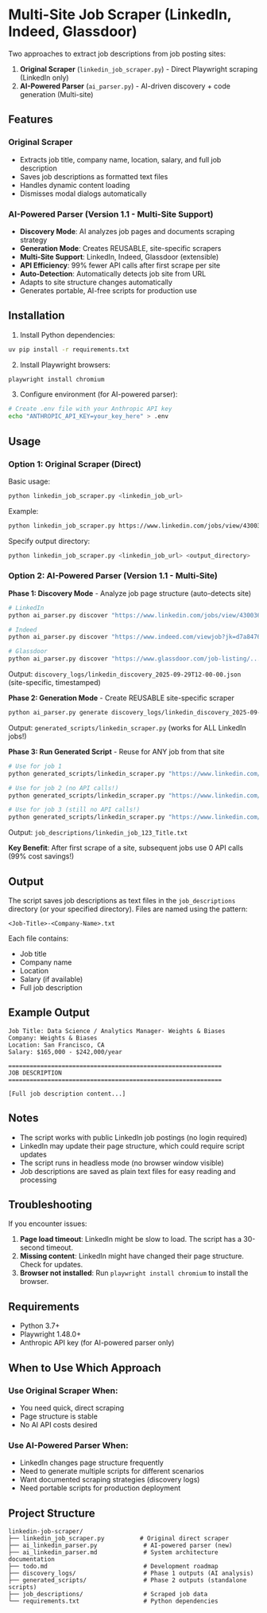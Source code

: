 # Multi-Site Job Scraper (LinkedIn, Indeed, Glassdoor)

Two approaches to extract job descriptions from job posting sites:

1. **Original Scraper** (`linkedin_job_scraper.py`) - Direct Playwright scraping (LinkedIn only)
2. **AI-Powered Parser** (`ai_parser.py`) - AI-driven discovery + code generation (Multi-site)

## Features

### Original Scraper
- Extracts job title, company name, location, salary, and full job description
- Saves job descriptions as formatted text files
- Handles dynamic content loading
- Dismisses modal dialogs automatically

### AI-Powered Parser (Version 1.1 - Multi-Site Support)
- **Discovery Mode**: AI analyzes job pages and documents scraping strategy
- **Generation Mode**: Creates REUSABLE, site-specific scrapers
- **Multi-Site Support**: LinkedIn, Indeed, Glassdoor (extensible)
- **API Efficiency**: 99% fewer API calls after first scrape per site
- **Auto-Detection**: Automatically detects job site from URL
- Adapts to site structure changes automatically
- Generates portable, AI-free scripts for production use

## Installation

1. Install Python dependencies:
```bash
uv pip install -r requirements.txt
```

2. Install Playwright browsers:
```bash
playwright install chromium
```

3. Configure environment (for AI-powered parser):
```bash
# Create .env file with your Anthropic API key
echo "ANTHROPIC_API_KEY=your_key_here" > .env
```

## Usage

### Option 1: Original Scraper (Direct)

Basic usage:
```bash
python linkedin_job_scraper.py <linkedin_job_url>
```

Example:
```bash
python linkedin_job_scraper.py https://www.linkedin.com/jobs/view/4300362234
```

Specify output directory:
```bash
python linkedin_job_scraper.py <linkedin_job_url> <output_directory>
```

### Option 2: AI-Powered Parser (Version 1.1 - Multi-Site)

**Phase 1: Discovery Mode** - Analyze job page structure (auto-detects site)
```bash
# LinkedIn
python ai_parser.py discover "https://www.linkedin.com/jobs/view/4300362234"

# Indeed
python ai_parser.py discover "https://www.indeed.com/viewjob?jk=d7a8476f98b7ec44"

# Glassdoor
python ai_parser.py discover "https://www.glassdoor.com/job-listing/..."
```
Output: `discovery_logs/linkedin_discovery_2025-09-29T12-00-00.json` (site-specific, timestamped)

**Phase 2: Generation Mode** - Create REUSABLE site-specific scraper
```bash
python ai_parser.py generate discovery_logs/linkedin_discovery_2025-09-29T12-00-00.json
```
Output: `generated_scripts/linkedin_scraper.py` (works for ALL LinkedIn jobs!)

**Phase 3: Run Generated Script** - Reuse for ANY job from that site
```bash
# Use for job 1
python generated_scripts/linkedin_scraper.py "https://www.linkedin.com/jobs/view/123"

# Use for job 2 (no API calls!)
python generated_scripts/linkedin_scraper.py "https://www.linkedin.com/jobs/view/456"

# Use for job 3 (still no API calls!)
python generated_scripts/linkedin_scraper.py "https://www.linkedin.com/jobs/view/789"
```
Output: `job_descriptions/linkedin_job_123_Title.txt`

**Key Benefit**: After first scrape of a site, subsequent jobs use 0 API calls (99% cost savings!)

## Output

The script saves job descriptions as text files in the `job_descriptions` directory (or your specified directory). Files are named using the pattern:
```
<Job-Title>-<Company-Name>.txt
```

Each file contains:
- Job title
- Company name
- Location
- Salary (if available)
- Full job description

## Example Output

```
Job Title: Data Science / Analytics Manager- Weights & Biases
Company: Weights & Biases
Location: San Francisco, CA
Salary: $165,000 - $242,000/year

============================================================
JOB DESCRIPTION
============================================================

[Full job description content...]
```

## Notes

- The script works with public LinkedIn job postings (no login required)
- LinkedIn may update their page structure, which could require script updates
- The script runs in headless mode (no browser window visible)
- Job descriptions are saved as plain text files for easy reading and processing

## Troubleshooting

If you encounter issues:

1. **Page load timeout**: LinkedIn might be slow to load. The script has a 30-second timeout.
2. **Missing content**: LinkedIn might have changed their page structure. Check for updates.
3. **Browser not installed**: Run `playwright install chromium` to install the browser.

## Requirements

- Python 3.7+
- Playwright 1.48.0+
- Anthropic API key (for AI-powered parser only)

## When to Use Which Approach

### Use Original Scraper When:
- You need quick, direct scraping
- Page structure is stable
- No AI API costs desired

### Use AI-Powered Parser When:
- LinkedIn changes page structure frequently
- Need to generate multiple scripts for different scenarios
- Want documented scraping strategies (discovery logs)
- Need portable scripts for production deployment

## Project Structure

```
linkedin-job-scraper/
├── linkedin_job_scraper.py          # Original direct scraper
├── ai_linkedin_parser.py             # AI-powered parser (new)
├── ai_linkedin_parser.md             # System architecture documentation
├── todo.md                           # Development roadmap
├── discovery_logs/                   # Phase 1 outputs (AI analysis)
├── generated_scripts/                # Phase 2 outputs (standalone scripts)
├── job_descriptions/                 # Scraped job data
└── requirements.txt                  # Python dependencies
```